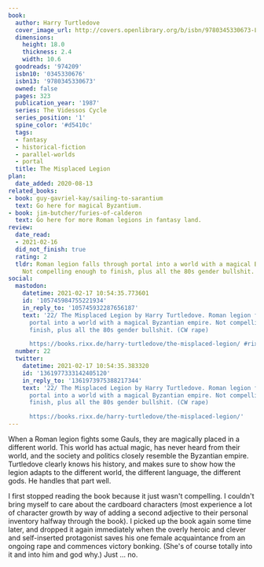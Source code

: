 ```yaml
---
book:
  author: Harry Turtledove
  cover_image_url: http://covers.openlibrary.org/b/isbn/9780345330673-L.jpg
  dimensions:
    height: 18.0
    thickness: 2.4
    width: 10.6
  goodreads: '974209'
  isbn10: '0345330676'
  isbn13: '9780345330673'
  owned: false
  pages: 323
  publication_year: '1987'
  series: The Videssos Cycle
  series_position: '1'
  spine_color: '#d5410c'
  tags:
  - fantasy
  - historical-fiction
  - parallel-worlds
  - portal
  title: The Misplaced Legion
plan:
  date_added: 2020-08-13
related_books:
- book: guy-gavriel-kay/sailing-to-sarantium
  text: Go here for magical Byzantium.
- book: jim-butcher/furies-of-calderon
  text: Go here for more Roman legions in fantasy land.
review:
  date_read:
  - 2021-02-16
  did_not_finish: true
  rating: 2
  tldr: Roman legion falls through portal into a world with a magical Byzantian empire.
    Not compelling enough to finish, plus all the 80s gender bullshit. (CW rape)
social:
  mastodon:
    datetime: 2021-02-17 10:54:35.773601
    id: '105745984755221934'
    in_reply_to: '105745932287656187'
    text: '22/ The Misplaced Legion by Harry Turtledove. Roman legion falls through
      portal into a world with a magical Byzantian empire. Not compelling enough to
      finish, plus all the 80s gender bullshit. (CW rape)

      https://books.rixx.de/harry-turtledove/the-misplaced-legion/ #rixxReads'
  number: 22
  twitter:
    datetime: 2021-02-17 10:54:35.383320
    id: '1361977333142405120'
    in_reply_to: '1361973975388217344'
    text: '22/ The Misplaced Legion by Harry Turtledove. Roman legion falls through
      portal into a world with a magical Byzantian empire. Not compelling enough to
      finish, plus all the 80s gender bullshit. (CW rape)

      https://books.rixx.de/harry-turtledove/the-misplaced-legion/'
---
```


When a Roman legion fights some Gauls, they are magically placed in a different world. This world has actual magic, has
never heard from their world, and the society and politics closely resemble the Byzantian empire. Turtledove clearly
knows his history, and makes sure to show how the legion adapts to the different world, the different language, the
different gods. He handles that part well.

I first stopped reading the book because it just wasn't compelling. I couldn't bring myself to care about the cardboard
characters (most experience a lot of character growth by way of adding a second adjective to their personal inventory
halfway through the book). I picked up the book again some time later, and dropped it again immediately when the overly
heroic and clever and self-inserted protagonist saves his one female acquaintance from an ongoing rape and commences
victory bonking. (She's of course totally into it and into him and god why.) Just … no.
